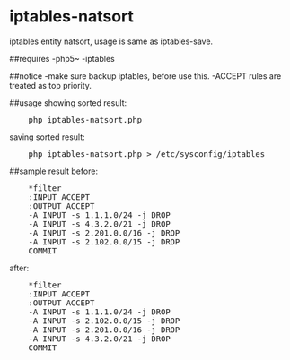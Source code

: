 # iptables-natsort

iptables entity natsort, usage is same as iptables-save.

##requires
-php5~
-iptables

##notice
-make sure backup iptables, before use this.
-ACCEPT rules are treated as top priority.

##usage
showing sorted result:
<pre>
	php iptables-natsort.php
</pre>
saving sorted result:
<pre>
	php iptables-natsort.php > /etc/sysconfig/iptables
</pre>

##sample result
before:
<pre>
	*filter
	:INPUT ACCEPT
	:OUTPUT ACCEPT
	-A INPUT -s 1.1.1.0/24 -j DROP
	-A INPUT -s 4.3.2.0/21 -j DROP
	-A INPUT -s 2.201.0.0/16 -j DROP
	-A INPUT -s 2.102.0.0/15 -j DROP
	COMMIT
</pre>

after:
<pre>
	*filter
	:INPUT ACCEPT
	:OUTPUT ACCEPT
	-A INPUT -s 1.1.1.0/24 -j DROP
	-A INPUT -s 2.102.0.0/15 -j DROP
	-A INPUT -s 2.201.0.0/16 -j DROP
	-A INPUT -s 4.3.2.0/21 -j DROP
	COMMIT
</pre>
